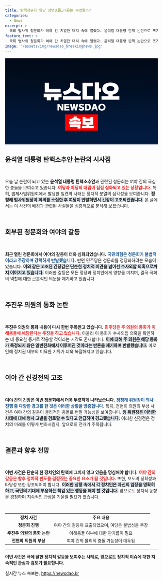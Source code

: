```yaml
---
title: 탄핵청문회 양당 정면충돌…이유는 무엇일까?
categories:
  - News
excerpt: >
  국회 법사위 청문회가 여야 간 치열한 대치 속에 열렸다. 윤석열 대통령 탄핵 논란으로 뜨거운 분위기가 이어진 가운데, 통화 논란과 충돌 사건이 겹치며 파행의 연속. 정치권의 격렬한 신경전이 곳곳에서 빛나고 있다!
feature_text: >
  국회 법사위 청문회가 여야 간 치열한 대치 속에 열렸다. 윤석열 대통령 탄핵 논란으로 뜨거운 분위기가 이어진 가운데, 통화 논란과 충돌 사건이 겹치며 파행의 연속. 정치권의 격렬한 신경전이 곳곳에서 빛나고 있다!
image: '/assets/img/newsdao_breakingnews.jpg'
---
```


<p><img src="/assets/img/newsdao_breakingnews.jpg" alt="pcversion 속보" /></p>

<h2 data-ke-size="size26">윤석열 대통령 탄핵소추안 논란의 시사점</h2>

<p data-ke-size="size16">&nbsp;</p>

<p>오늘 날 논란이 되고 있는 <b>윤석열 대통령 탄핵소추안</b>과 관련된 청문회는 여야 간의 극심한 충돌을 보여주고 있습니다. <b><span style="color: #ee2323;">여당과 야당의 대립이 점점 심화되고 있는 상황입니다.</span></b> 특히, 법제사법위원회에서 발생한 일련의 사태는 정치적 분열의 심각성을 보여줍니다. <b><span style="background-color: #21538527;">정청래 법사위원장이 회의를 소집한 후 여당이 반발하면서 긴장이 고조되었습니다.</span></b> 본 글에서는 이 사건의 배경과 관련된 사실들을 심층적으로 분석해 보겠습니다.</p>

<p data-ke-size="size16">&nbsp;</p>

<h2 data-ke-size="size26">회부된 청문회와 여야의 갈등</h2>

<p data-ke-size="size16">&nbsp;</p>

<p><b>최근 열린 청문회에서 여야의 갈등이 더욱 심화되었습니다.</b> <b><span style="color: #1a5490;">국민의힘은 청문회가 불법적이라고 주장하며 강력하게 반발했습니다.</span></b> 반면 민주당은 청문회를 정당화하려는 모습이었습니다. <b><span style="background-color: #21538527;">이와 같은 고조된 긴장감은 단순한 정치적 이견을 넘어선 수사외압 의혹으로까지 이어지고 있습니다.</span></b> 이러한 갈등은 모든 정당과 정치인에게 영향을 미치며, 결국 국회의 역할에 대한 근본적인 의문을 제기하고 있습니다.</p>

<p data-ke-size="size16">&nbsp;</p>

<h2 data-ke-size="size26">주진우 의원의 통화 논란</h2>

<p data-ke-size="size16">&nbsp;</p>

<p><b>주진우 의원의 통화 내용이 다시 한번 주목받고 있습니다.</b> <b><span style="color: #ee2323;">민주당은 주 의원의 통화가 이해충돌에 해당한다는 주장을 하고 있습니다.</span></b> 아울러 이 통화가 수사외압 의혹을 확인하는 데 중요한 증거로 작용할 것이라는 시각도 존재합니다. <b><span style="background-color: #21538527;">이에 대해 주 의원은 해당 통화가 특정되지 않은 일반전화에서 이루어진 것이라는 반론을 제기하며 반발했습니다.</span></b> 이로 인해 정치권 내부의 미묘한 기류가 더욱 복잡해지고 있습니다.</p>

<p data-ke-size="size16">&nbsp;</p>

<h2 data-ke-size="size26">여야 간 신경전의 고조</h2>

<p data-ke-size="size16">&nbsp;</p>

<p><b>여야 간의 긴장은 이번 청문회에서 더욱 뚜렷하게 나타났습니다.</b> <b><span style="color: #1a5490;">정청래 위원장이 의사 진행 중 다양한 경고를 한 것은 이러한 상황을 방증합니다.</span></b> 특히, 전현희 의원의 부상 사건은 여야 간의 갈등이 물리적인 충돌로 번질 가능성을 보여줍니다. <b><span style="background-color: #21538527;">정 위원장은 이러한 사태에 대해 형사 고발을 검토할 수 있다고 언급하며 경고했습니다.</span></b> 이러한 신경전은 정치의 미래를 어떻게 변화시킬지, 앞으로의 전개가 주목됩니다.</p>

<p data-ke-size="size16">&nbsp;</p>

<h2 data-ke-size="size26">결론과 향후 전망</h2>

<p data-ke-size="size16">&nbsp;</p>

<p><b>이번 사건은 단순히 한 정치인의 탄핵에 그치지 않고 있음을 명심해야 합니다.</b> <b><span style="color: #ee2323;">여야 간의 갈등은 향후 정치적 판도를 결정짓는 중요한 요소가 될 것입니다.</span></b> 또한, 보도의 정확성과 타당성 또한 강조되어야 합니다. <b><span style="background-color: #21538527;">이러한 상황 속에서 각 정치인은 자신의 입장을 명확히 하고, 국민의 기대에 부응하는 책임 있는 행동을 해야 할 것입니다.</span></b> 앞으로도 정치적 동향을 경청하며 지속적인 관심을 기울일 필요가 있습니다. </p>

<p data-ke-size="size16">&nbsp;</p>

<table style="width: 100%;">
    <tr>
        <td style="text-align: center; height: 17px;"><b>정치 사건</b></td>
        <td style="text-align: center; height: 17px;"><b>주요 내용</b></td>
    </tr>
    <tr>
        <td style="text-align: center; height: 17px;"><b>청문회 진행</b></td>
        <td style="text-align: center; height: 17px;">여야 간의 갈등이 표출되었으며, 여당은 불법성을 주장</td>
    </tr>
    <tr>
        <td style="text-align: center; height: 17px;"><b>주진우 의원의 통화 논란</b></td>
        <td style="text-align: center; height: 17px;">이해충돌 여부에 대한 판가름이 필요</td>
    </tr>
    <tr>
        <td style="text-align: center; height: 17px;"><b>전현희 의원의 부상</b></td>
        <td style="text-align: center; height: 17px;">여야 간의 물리적 충돌 가능성이 대두됨</td>
    </tr>
</table>

<hr> 

<p><b>이번 사건은 극에 달한 정치적 갈등을 보여주는 사례로, 앞으로도 정치적 이슈에 대한 지속적인 관심과 검토가 필요합니다.</b></p>
실시간 뉴스 속보는, <a href="https://newsdao.kr" rel="dofollow">https://newsdao.kr</a>


